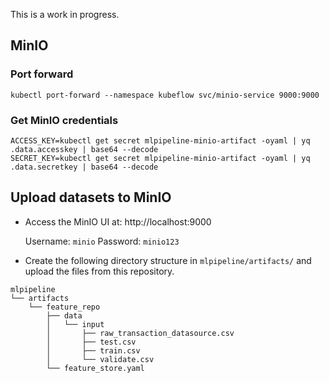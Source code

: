This is a work in progress.

## MinIO

### Port forward

```shell
kubectl port-forward --namespace kubeflow svc/minio-service 9000:9000
```

### Get MinIO credentials

```shell
ACCESS_KEY=kubectl get secret mlpipeline-minio-artifact -oyaml | yq .data.accesskey | base64 --decode
SECRET_KEY=kubectl get secret mlpipeline-minio-artifact -oyaml | yq .data.secretkey | base64 --decode
```

## Upload datasets to MinIO

* Access the MinIO UI at: http://localhost:9000

    Username: `minio`
    Password: `minio123`

* Create the following directory structure in `mlpipeline/artifacts/` and upload the files from this repository.

```
mlpipeline
└── artifacts
    └── feature_repo
        ├── data
        │   └── input
        │       ├── raw_transaction_datasource.csv
        │       ├── test.csv
        │       ├── train.csv
        │       └── validate.csv
        └── feature_store.yaml
```
